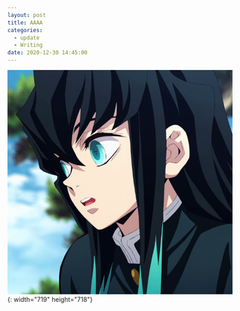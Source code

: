 ```yaml
---
layout: post
title: AAAA
categories:
  - update
  - Writing
date: 2020-12-30 14:45:00
---
```


![](/touch-icon.png){: width="719" height="718"}
